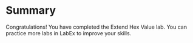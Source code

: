 # Summary

Congratulations! You have completed the Extend Hex Value lab. You can practice more labs in LabEx to improve your skills.
